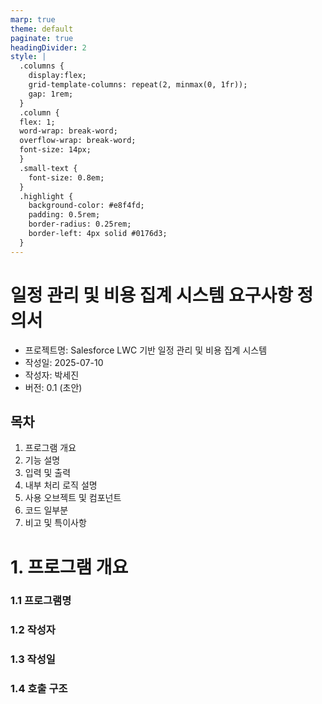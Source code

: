```yaml
---
marp: true
theme: default
paginate: true
headingDivider: 2
style: |
  .columns {
    display:flex;
    grid-template-columns: repeat(2, minmax(0, 1fr));
    gap: 1rem;
  }
  .column {
  flex: 1;
  word-wrap: break-word;
  overflow-wrap: break-word;
  font-size: 14px;
  }
  .small-text {
    font-size: 0.8em;
  }
  .highlight {
    background-color: #e8f4fd;
    padding: 0.5rem;
    border-radius: 0.25rem;
    border-left: 4px solid #0176d3;
  }
---
```


# 일정 관리 및 비용 집계 시스템 요구사항 정의서

- 프로젝트명: Salesforce LWC 기반 일정 관리 및 비용 집계 시스템
- 작성일: 2025-07-10
- 작성자: 박세진
- 버전: 0.1 (초안)


## 목차

1. 프로그램 개요
2. 기능 설명
3. 입력 및 출력
4. 내부 처리 로직 설명
5. 사용 오브젝트 및 컴포넌트
6. 코드 일부분
7. 비고 및 특이사항

# 1. 프로그램 개요
### 1.1 프로그램명
### 1.2 작성자
### 1.3 작성일
### 1.4 호출 구조